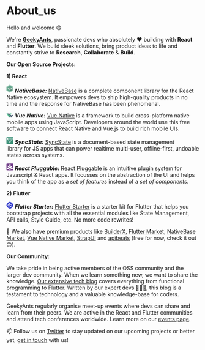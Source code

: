 # About_us
Hello and welcome 😄

We're **[GeekyAnts](https://geekyants.com/?utm_source=GeekyAnts&utm_medium=GitHub&utm_campaign=README)**, passionate devs who absolutely ❤️ building with **React** and **Flutter**. We build sleek solutions, bring product ideas to life and constantly strive to **Research**, **Collaborate** & **Build**.

**Our Open Source Projects:**

**1) React**

[<img src="assets/32px/NativeBaseLogoLightTheme.png" width="18px" />](https://github.com/GeekyAnts/NativeBase?utm_source=GeekyAnts&utm_medium=GitHub&utm_campaign=README)  ***NativeBase:*** [NativeBase](https://github.com/GeekyAnts/NativeBase?utm_source=GeekyAnts&utm_medium=GitHub&utm_campaign=README) is a complete component library for the React Native ecosystem. It empowers devs to ship high-quality products in no time and the response for NativeBase has been phenomenal.

[<img src="assets/32px/Vue-Native.png" width="18px" />](https://github.com/GeekyAnts/vue-native-core?utm_source=GeekyAnts&utm_medium=GitHub&utm_campaign=README) ***Vue Native:*** [Vue Native](https://github.com/GeekyAnts/vue-native-core?utm_source=GeekyAnts&utm_medium=GitHub&utm_campaign=README) is a framework to build cross-platform native mobile apps using JavaScript. Developers around the world use this free software to connect React Native and Vue.js to build rich mobile UIs.

[<img src="assets/32px/SyncStateLogoWithBackground.png" width="18px" />](https://github.com/syncstate/core?utm_source=GeekyAnts&utm_medium=GitHub&utm_campaign=README)  ***SyncState:*** [SyncState](https://github.com/syncstate/core?utm_source=GeekyAnts&utm_medium=GitHub&utm_campaign=README) is a document-based state management library for JS apps that can power realtime multi-user, offline-first, undoable states across systems.

[<img src="assets/32px/ReactPluggableLogoWithBackground.png" width="18px" />](https://github.com/GeekyAnts/react-pluggable?utm_source=GeekyAnts&utm_medium=GitHub&utm_campaign=README)  ***React Pluggable:*** [React Pluggable](https://github.com/GeekyAnts/react-pluggable?utm_source=GeekyAnts&utm_medium=GitHub&utm_campaign=README) is an intuitive plugin system for Javascript & React apps. It focusses on the abstraction of the UI and helps you think of the app as a *set of features* instead of a *set of components*.

**2) Flutter**

[<img src="assets/32px/FlutterStarterLogoLightTheme.png" width="18px" />](https://github.com/GeekyAnts/flutter-starter?utm_source=GeekyAnts&utm_medium=GitHub&utm_campaign=README)  ***Flutter Starter:*** [Flutter Starter](https://github.com/GeekyAnts/flutter-starter?utm_source=GeekyAnts&utm_medium=GitHub&utm_campaign=README) is a starter kit for Flutter that helps you bootstrap projects with all the essential modules like State Management, API calls, Style Guide, etc. No more code rewrites!

🔭 We also have premium products like [BuilderX](https://builderx.io/?utm_source=GeekyAnts&utm_medium=GitHub&utm_campaign=README), [Flutter Market](https://fluttermarket.com/?utm_source=GeekyAnts&utm_medium=GitHub&utm_campaign=README), [NativeBase Market](https://market.nativebase.io/?utm_source=GeekyAnts&utm_medium=GitHub&utm_campaign=README), [Vue Native Market](https://vue-native.io/market/?utm_source=GeekyAnts&utm_medium=GitHub&utm_campaign=README), [StrapUI](https://strapui.com/?utm_source=GeekyAnts&utm_medium=GitHub&utm_campaign=README) and [apibeats](https://apibeats.com/?utm_source=GeekyAnts&utm_medium=GitHub&utm_campaign=README) (free for now, check it out 🙃).

**Our Community:**

We take pride in being active members of the OSS community and the larger dev community. When we learn something new, we want to share the knowledge. [Our extensive tech blog](https://techblog.geekyants.com/?utm_source=GeekyAnts&utm_medium=GitHub&utm_campaign=README) covers everything from functional programming to Flutter. Written by our expert devs 🧑🏻‍💻, this blog is a testament to technology and a valuable knowledge-base for coders.

GeekyAnts regularly organise meet-up events where devs can share and learn from their peers. We are active in the React and Flutter communities and attend tech conferences worldwide. Learn more on our [events page](https://geekyants.com/events?utm_source=GeekyAnts&utm_medium=GitHub&utm_campaign=README).

📫 Follow us on [Twitter](https://twitter.com/geekyants?utm_source=GeekyAnts&utm_medium=GitHub&utm_campaign=README) to stay updated on our upcoming projects or better yet, [get in touch](https://geekyants.com/hire?utm_source=GeekyAnts&utm_medium=GitHub&utm_campaign=README) with us!
